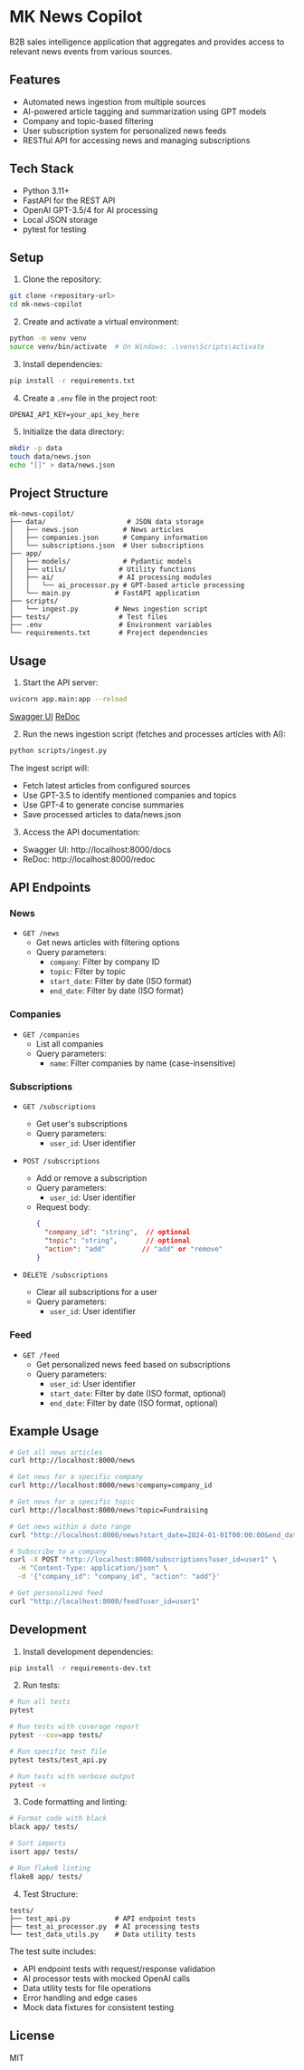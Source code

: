 # MK News Copilot

B2B sales intelligence application that aggregates and provides access to relevant news events from various sources.

## Features

- Automated news ingestion from multiple sources
- AI-powered article tagging and summarization using GPT models
- Company and topic-based filtering
- User subscription system for personalized news feeds
- RESTful API for accessing news and managing subscriptions

## Tech Stack

- Python 3.11+
- FastAPI for the REST API
- OpenAI GPT-3.5/4 for AI processing
- Local JSON storage
- pytest for testing

## Setup

1. Clone the repository:
```bash
git clone <repository-url>
cd mk-news-copilot
```

2. Create and activate a virtual environment:
```bash
python -m venv venv
source venv/bin/activate  # On Windows: .\venv\Scripts\activate
```

3. Install dependencies:
```bash
pip install -r requirements.txt
```

4. Create a `.env` file in the project root:
```
OPENAI_API_KEY=your_api_key_here
```

5. Initialize the data directory:
```bash
mkdir -p data
touch data/news.json
echo "[]" > data/news.json
```

## Project Structure

```
mk-news-copilot/
├── data/                    # JSON data storage
│   ├── news.json           # News articles
│   ├── companies.json      # Company information
│   └── subscriptions.json  # User subscriptions
├── app/
│   ├── models/             # Pydantic models
│   ├── utils/             # Utility functions
│   ├── ai/                # AI processing modules
│   │   └── ai_processor.py # GPT-based article processing
│   └── main.py           # FastAPI application
├── scripts/
│   └── ingest.py         # News ingestion script
├── tests/                 # Test files
├── .env                   # Environment variables
└── requirements.txt       # Project dependencies
```

## Usage

1. Start the API server:
```bash
uvicorn app.main:app --reload
```

[Swagger UI](http://localhost:8000/docs)
[ReDoc](http://localhost:8000/redoc)

2. Run the news ingestion script (fetches and processes articles with AI):
```bash
python scripts/ingest.py
```

The ingest script will:
- Fetch latest articles from configured sources
- Use GPT-3.5 to identify mentioned companies and topics
- Use GPT-4 to generate concise summaries
- Save processed articles to data/news.json

3. Access the API documentation:
- Swagger UI: http://localhost:8000/docs
- ReDoc: http://localhost:8000/redoc

## API Endpoints

### News

- `GET /news`
  - Get news articles with filtering options
  - Query parameters:
    - `company`: Filter by company ID
    - `topic`: Filter by topic
    - `start_date`: Filter by date (ISO format)
    - `end_date`: Filter by date (ISO format)

### Companies

- `GET /companies`
  - List all companies
  - Query parameters:
    - `name`: Filter companies by name (case-insensitive)

### Subscriptions

- `GET /subscriptions`
  - Get user's subscriptions
  - Query parameters:
    - `user_id`: User identifier

- `POST /subscriptions`
  - Add or remove a subscription
  - Query parameters:
    - `user_id`: User identifier
  - Request body:
    ```json
    {
      "company_id": "string",  // optional
      "topic": "string",       // optional
      "action": "add"         // "add" or "remove"
    }
    ```

- `DELETE /subscriptions`
  - Clear all subscriptions for a user
  - Query parameters:
    - `user_id`: User identifier

### Feed

- `GET /feed`
  - Get personalized news feed based on subscriptions
  - Query parameters:
    - `user_id`: User identifier
    - `start_date`: Filter by date (ISO format, optional)
    - `end_date`: Filter by date (ISO format, optional)

## Example Usage

```bash
# Get all news articles
curl http://localhost:8000/news

# Get news for a specific company
curl http://localhost:8000/news?company=company_id

# Get news for a specific topic
curl http://localhost:8000/news?topic=Fundraising

# Get news within a date range
curl "http://localhost:8000/news?start_date=2024-01-01T00:00:00&end_date=2024-12-31T23:59:59"

# Subscribe to a company
curl -X POST "http://localhost:8000/subscriptions?user_id=user1" \
  -H "Content-Type: application/json" \
  -d '{"company_id": "company_id", "action": "add"}'

# Get personalized feed
curl "http://localhost:8000/feed?user_id=user1"
```

## Development

1. Install development dependencies:
```bash
pip install -r requirements-dev.txt
```

2. Run tests:
```bash
# Run all tests
pytest

# Run tests with coverage report
pytest --cov=app tests/

# Run specific test file
pytest tests/test_api.py

# Run tests with verbose output
pytest -v
```

3. Code formatting and linting:
```bash
# Format code with black
black app/ tests/

# Sort imports
isort app/ tests/

# Run flake8 linting
flake8 app/ tests/
```

4. Test Structure:
```
tests/
├── test_api.py           # API endpoint tests
├── test_ai_processor.py  # AI processing tests
└── test_data_utils.py    # Data utility tests
```

The test suite includes:
- API endpoint tests with request/response validation
- AI processor tests with mocked OpenAI calls
- Data utility tests for file operations
- Error handling and edge cases
- Mock data fixtures for consistent testing

## License

MIT